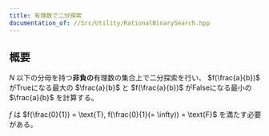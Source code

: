 ```yaml
---
title: 有理数で二分探索
documentation_of: //Src/Utility/RationalBinarySearch.hpp
---
```


## 概要

$N$ 以下の分母を持つ**非負の**有理数の集合上で二分探索を行い、 $f(\frac{a}{b})$ がTrueになる最大の $\frac{a}{b}$ と $f(\frac{a}{b})$ がFalseになる最小の $\frac{a}{b}$ を計算する。

$f$ は $f(\frac{0}{1}) = \text{T}, f(\frac{0}{1}(= \infty)) = \text{F}$ を満たす必要がある。
